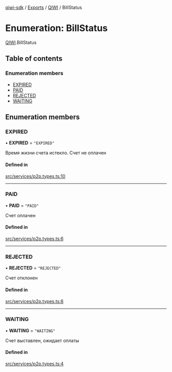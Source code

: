 [qiwi-sdk](../README.md) / [Exports](../modules.md) / [QIWI](../modules/QIWI.md) / BillStatus

# Enumeration: BillStatus

[QIWI](../modules/QIWI.md).BillStatus

## Table of contents

### Enumeration members

- [EXPIRED](QIWI.BillStatus.md#expired)
- [PAID](QIWI.BillStatus.md#paid)
- [REJECTED](QIWI.BillStatus.md#rejected)
- [WAITING](QIWI.BillStatus.md#waiting)

## Enumeration members

### EXPIRED

• **EXPIRED** = `"EXPIRED"`

Время жизни счета истекло. Счет не оплачен

#### Defined in

[src/services/p2p.types.ts:10](https://github.com/AlexXanderGrib/node-qiwi-sdk/blob/9138ec0/src/services/p2p.types.ts#L10)

___

### PAID

• **PAID** = `"PAID"`

Счет оплачен

#### Defined in

[src/services/p2p.types.ts:6](https://github.com/AlexXanderGrib/node-qiwi-sdk/blob/9138ec0/src/services/p2p.types.ts#L6)

___

### REJECTED

• **REJECTED** = `"REJECTED"`

Счет отклонен

#### Defined in

[src/services/p2p.types.ts:8](https://github.com/AlexXanderGrib/node-qiwi-sdk/blob/9138ec0/src/services/p2p.types.ts#L8)

___

### WAITING

• **WAITING** = `"WAITING"`

Счет выставлен, ожидает оплаты

#### Defined in

[src/services/p2p.types.ts:4](https://github.com/AlexXanderGrib/node-qiwi-sdk/blob/9138ec0/src/services/p2p.types.ts#L4)
